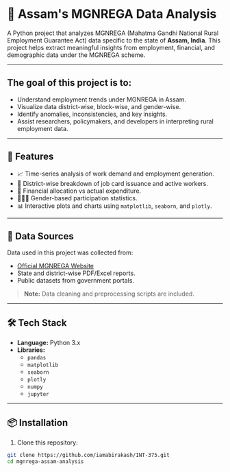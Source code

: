 # 🐍 Assam's MGNREGA Data Analysis

A Python project that analyzes MGNREGA (Mahatma Gandhi National Rural Employment Guarantee Act) data specific to the state of **Assam, India**. This project helps extract meaningful insights from employment, financial, and demographic data under the MGNREGA scheme.
 
***************

## The goal of this project is to:
- Understand employment trends under MGNREGA in Assam.
- Visualize data district-wise, block-wise, and gender-wise.
- Identify anomalies, inconsistencies, and key insights.
- Assist researchers, policymakers, and developers in interpreting rural employment data.

---
  
## 🚀 Features

- 📈 Time-series analysis of work demand and employment generation.
- 📍 District-wise breakdown of job card issuance and active workers.
- 🧾 Financial allocation vs actual expenditure.
- 🧑‍🤝‍🧑 Gender-based participation statistics.
- 📊 Interactive plots and charts using `matplotlib`, `seaborn`, and `plotly`.

---

## 📁 Data Sources

Data used in this project was collected from:
- [Official MGNREGA Website]([https://nrega.nic.in/](https://www.data.gov.in/resource/district-wise-mgnrega-data-glance))
- State and district-wise PDF/Excel reports.
- Public datasets from government portals.

> **Note:** Data cleaning and preprocessing scripts are included.

---

## 🛠️ Tech Stack

- **Language:** Python 3.x
- **Libraries:**  
  - `pandas`  
  - `matplotlib`  
  - `seaborn`  
  - `plotly`  
  - `numpy`  
  - `jupyter`

---

## 📦 Installation

1. Clone this repository:
```bash
git clone https://github.com/iamabirakash/INT-375.git
cd mgnrega-assam-analysis
